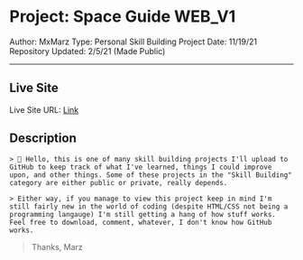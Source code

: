 # Project: Space Guide WEB_V1

Author: MxMarz
Type: Personal Skill Building Project
Date: 11/19/21
Repository Updated: 2/5/21 (Made Public)

---

## Live Site

Live Site URL: [Link](https://sklbld1-space-guide-mxmarz.netlify.app/)

## Description

    > 👋 Hello, this is one of many skill building projects I'll upload to GitHub to keep track of what I've learned, things I could improve upon, and other things. Some of these projects in the "Skill Building" category are either public or private, really depends.

    > Either way, if you manage to view this project keep in mind I'm still fairly new in the world of coding (despite HTML/CSS not being a programming langauge) I'm still getting a hang of how stuff works. Feel free to download, comment, whatever, I don't know how GitHub works.

> Thanks, Marz
